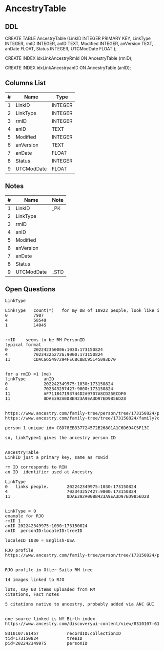 # AncestryTable

## DDL

CREATE TABLE AncestryTable (LinkID INTEGER PRIMARY KEY, LinkType INTEGER, rmID INTEGER, anID TEXT, Modified INTEGER, anVersion TEXT, anDate FLOAT, Status INTEGER, UTCModDate FLOAT );

CREATE INDEX idxLinkAncestryRmId ON AncestryTable (rmID);

CREATE INDEX idxLinkAncestryanID ON AncestryTable (anID);

## Columns List

| #  | Name          | Type      |
|----|---------------|-----------|
| 1  | LinkID        | INTEGER   |
| 2  | LinkType      | INTEGER   |
| 3  | rmID          | INTEGER   |
| 4  | anID          | TEXT      |
| 5  | Modified      | INTEGER   |
| 6  | anVersion     | TEXT      |
| 7  | anDate        | FLOAT     |
| 8  | Status        | INTEGER   |
| 9  | UTCModDate    | FLOAT     |

## Notes

| #  | Name          | Note      |
|----|---------------|-----------|
| 1  | LinkID        | _PK
| 2  | LinkType      | 
| 3  | rmID          | 
| 4  | anID          | 
| 5  | Modified      | 
| 6  | anVersion     | 
| 7  | anDate        | 
| 8  | Status        | 
| 9  | UTCModDate    | _STD

## Open Questions

<pre>
LinkType  

LinkType   count(*)   for my DB of 10922 people, look like it was synced when it had 7987 people
0          7987
4          58548
1          14045


rmID    seems to be RM PersonID
typical format
0          202242350006:1030:173150824
4          702343252726:9000:173150824
11         CDAC665497294FEC8C8BC95145093D70


for a rmID =1 (me)
linkType       anID
0              202242349975:1030:173150824
4              702343257427:9000:173150824
11             AF711847193744D2A9707A8CD25ECDF0
11             0DAE392A008B423A9EA3D97ED9856D28


https://www.ancestry.com/family-tree/person/tree/173150824/person/202242349975/facts
https://www.ancestry.com/family-tree/tree/173150824/family?cfpid=202242349975

person 1 unique id= C8D78EB337724572B26801A1C6D694C5F13C

so, linkType=1 gives the ancestry person ID


AncestryTable
LinkID just a primary key, same as rowid

rm ID corresponds to RIN
an ID  identifier used at Ancestry

LinkType
0   links people.       202242349975:1030:173150824
4                       702343257427:9000:173150824
11                      0DAE392A008B423A9EA3D97ED9856D28


LinkType = 0
example for RJO
rmID 1
anID 202242349975:1030:173150824
anID  personID:localeID:treeID

localeID 1030 = English-USA

RJO profile
https://www.ancestry.com/family-tree/person/tree/173150824/person/202242349975/facts


RJO profile in Otter-Saito-RM tree

14 images linked to RJO

lots, say 60 items uploaded from RM
citations, Fact notes

5 citations native to ancestry, probably added via ANC GUI


one source linked is NY Birth index
https://www.ancestry.com/discoveryui-content/view/8310107:61457?ssrc=pt&tid=173150824&pid=202242349975

8310107:61457           recordID:collectionID
tid=173150824           treeID
pid=202242349975        personID

</pre>
